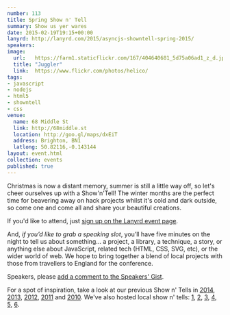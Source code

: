 ```yaml
---
number: 113
title: Spring Show n' Tell
summary: Show us yer wares
date: 2015-02-19T19:15+00:00
lanyrd: http://lanyrd.com/2015/asyncjs-showntell-spring-2015/
speakers:
image:
  url:   https://farm1.staticflickr.com/167/404640681_5d75a06ad1_z_d.jpg?zz=1
  title: "Juggler"
  link:  https://www.flickr.com/photos/helico/
tags:
- javascript
- nodejs
- html5
- showntell
- css
venue:
  name: 68 Middle St
  link: http://68middle.st
  location: http://goo.gl/maps/dxEiT
  address: Brighton, BN1
  latlong: 50.82116,-0.143144
layout: event.html
collection: events
published: true
---
```


Christmas is now a distant memory, summer is still a little way off, so let's cheer ourselves up with a Show'n'Tell! The winter months are the perfect time for beavering away on hack projects whilst it's cold and dark outside, so come one and come all and share your beautiful creations.

If you'd like to attend, just [sign up on the Lanyrd event page][event-lanyrd].

And, _if you’d like to grab a speaking slot_, you’ll have five minutes on the night to tell us about something… a project, a library, a technique, a story, or anything else about JavaScript, related tech (HTML, CSS, SVG, etc), or the wider world of web. We hope to bring together a blend of local projects with those from travellers to England for the conference.

Speakers, please <a data-gist href="https://gist.github.com/larister/be8bedc39d376ab6b8aa">add a comment to the Speakers' Gist</a>.

For a spot of inspiration, take a look at our previous Show n' Tells in [2014][showntell-2014], [2013][showntell-2013], [2012][showntell-2012], [2011][showntell-2011] and [2010][showntell-2010]. We've also hosted local show n' tells: [1][birthday-4], [2][birthday-3], [3][birthday-2], [4][birthday-1], [5][showntell-2], [6][showntell-1].


[event-lanyrd]: http://lanyrd.com/2015/asyncjs-february/

[async]: http://asyncjs.com
[showntell-1]: http://asyncjs.com/showntell/
[showntell-2]: http://asyncjs.com/showntell2/
[birthday-1]: http://asyncjs.com/birthday/
[birthday-2]: http://asyncjs.com/birthday2/
[birthday-3]: http://asyncjs.com/birthday3/
[birthday-4]: http://asyncjs.com/birthday4/
[showntell-2010]: http://asyncjs.com/showntell3/
[showntell-2011]: http://asyncjs.com/international2011/
[showntell-2012]: http://asyncjs.com/showntell-2012/
[showntell-2013]: http://asyncjs.com/showntell-2013/
[showntell-2014]: http://asyncjs.com/showntell-2014/
